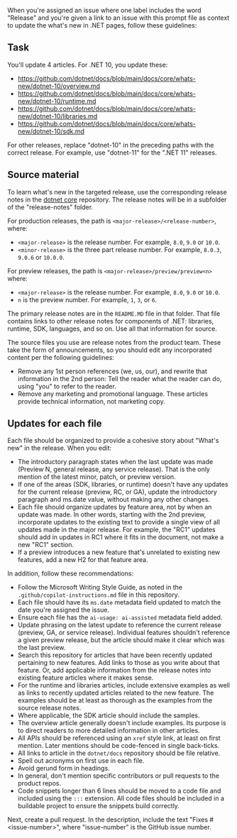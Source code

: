 When you're assigned an issue where one label includes the word "Release" and you're given a link to an issue with this prompt file as context to update the what's new in .NET pages, follow these guidelines:

## Task

You'll update 4 articles. For .NET 10, you update these:

- https://github.com/dotnet/docs/blob/main/docs/core/whats-new/dotnet-10/overview.md
- https://github.com/dotnet/docs/blob/main/docs/core/whats-new/dotnet-10/runtime.md
- https://github.com/dotnet/docs/blob/main/docs/core/whats-new/dotnet-10/libraries.md
- https://github.com/dotnet/docs/blob/main/docs/core/whats-new/dotnet-10/sdk.md

For other releases, replace "dotnet-10" in the preceding paths with the correct release. For example, use "dotnet-11" for the ".NET 11" releases.

## Source material

To learn what's new in the targeted release, use the corresponding release notes in the [dotnet core](https://github.com/dotnet/core) repository. The release notes will be in a subfolder of the "release-notes" folder.

For production releases, the path is `<major-release>/<release-number>`, where:

- `<major-release>` is the release number. For example, `8.0`, `9.0` or `10.0`.
- `<minor-release>` is the three part release number. For example, `8.0.3`, `9.0.6` or `10.0.0`.

For preview releases, the path is `<major-release>/preview/preview<n>` where:

- `<major-release>` is the release number. For example, `8.0`, `9.0` or `10.0`.
- `n` is the preview number. For example, `1`, `3`, or `6`.

The primary release notes are in the `README.MD` file in that folder.  That file contains links to other release notes for components of .NET: libraries, runtime, SDK, languages, and so on. Use all that information for source.

The source files you use are release notes from the product team. These take the form of announcements, so you should edit any incorporated content per the following guidelines:

- Remove any 1st person references (we, us, our), and rewrite that information in the 2nd person: Tell the reader what the reader can do, using "you" to refer to the reader.
- Remove any marketing and promotional language. These articles provide technical information, not marketing copy.

## Updates for each file

Each file should be organized to provide a cohesive story about "What's new" in the release. When you edit:

- The introductory paragraph states when the last update was made (Preview N, general release, any service release). That is the only mention of the latest minor, patch, or preview version.
- If one of the areas (SDK, libraries, or runtime) doesn't have any updates for the current release (preview, RC, or GA), update the introductory paragraph and ms.date value, without making any other changes.
- Each file should organize updates by feature area, not by when an update was made. In other words, starting with the 2nd preview, incorporate updates to the existing text to provide a single view of all updates made in the major release. For example, the "RC1" updates should add in updates in RC1 where it fits in the document, not make a new "RC1" section.
- If a preview introduces a new feature that's unrelated to existing new features, add a new H2 for that feature area.

In addition, follow these recommendations:

- Follow the Microsoft Writing Style Guide, as noted in the `.github/copilot-instructions.md` file in this repository.
- Each file should have its `ms.date` metadata field updated to match the date you're assigned the issue.
- Ensure each file has the `ai-usage: ai-assisted` metadata field added.
- Update phrasing on the latest update to reference the current release (preview, GA, or service release). Individual features shouldn't reference a given preview release, but the article should make it clear which was the last preview.
- Search this repository for articles that have been recently updated pertaining to new features. Add links to those as you write about that feature. Or, add applicable information from the release notes into existing feature articles where it makes sense.
- For the runtime and libraries articles, include extensive examples as well as links to recently updated articles related to the new feature. The examples should be at least as thorough as the examples from the source release notes.
- Where applicable, the SDK article should include the samples.
- The overview article generally doesn't include examples. Its purpose is to direct readers to more detailed information in other articles.
- All APIs should be referenced using an `xref` style link, at least on first mention. Later mentions should be code-fenced in single back-ticks.
- All links to article in the `dotnet/docs` repository should be file relative.
- Spell out acronyms on first use in each file.
- Avoid gerund form in headings.
- In general, don't mention specific contributors or pull requests to the product repos.
- Code snippets longer than 6 lines should be moved to a code file and included using the `:::` extension. All code files should be included in a buildable project to ensure the snippets build correctly.

Next, create a pull request. In the description, include the text "Fixes #\<issue-number>", where "issue-number" is the GitHub issue number.
